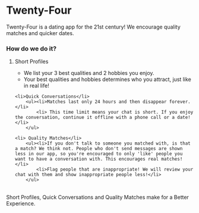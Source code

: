 <h1>Twenty-Four </h1>

Twenty-Four is a dating app for the 21st century! We encourage quality matches and quicker dates.

<h3>How do we do it?</h3>

<ol>
	<li> Short Profiles</li>
		<ul><li> We list your 3 best qualities and 2 hobbies you enjoy. </li>
			<li>Your best qualities and hobbies determines who you attract, just like in real life!</li>
		</ul>

	<li>Quick Conversations</li>
		<ul><li>Matches last only 24 hours and then disappear forever.</li>
			<li> This time limit means your chat is short. If you enjoy the conversation, continue it offline with a phone call or a date!</li>
		</ul>

	<li> Quality Matches</li>
		<ul><li>If you don't talk to someone you matched with, is that a match? We think not. People who don't send messages are shown less in our app, so you're encouraged to only 'like' people you want to have a conversation with. This encourages real matches!</li>
			<li>Flag people that are inappropriate! We will review your chat with them and show inappropriate people less!</li>
		</ul>
</ol>

<br>Short Profiles, Quick Conversations and Quality Matches make for a  Better Experience.

